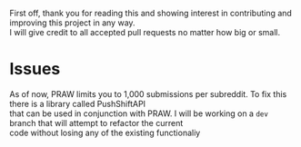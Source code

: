 First off, thank you for reading this and showing interest in contributing and improving this project in any way.    
I will give credit to all accepted pull requests no matter how big or small.  
# Issues
As of now, PRAW limits you to 1,000 submissions per subreddit.  To fix this there is a library called PushShiftAPI  
that can be used in conjunction with PRAW.  I will be working on a `dev` branch that will attempt to refactor the current  
code without losing any of the existing functionaliy

